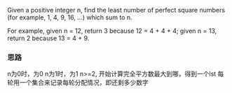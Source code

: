 Given a positive integer n, find the least number of perfect square numbers (for example, 1, 4, 9, 16, ...) which sum to n.

For example, given n = 12, return 3 because 12 = 4 + 4 + 4; given n = 13, return 2 because 13 = 4 + 9.

### 思路
n为0时，为0
n为1时，为1
n>=2, 开始计算完全平方数最大到哪，得到一个lst
每轮用一个集合来记录每轮分配情况，即还剩多少数字
